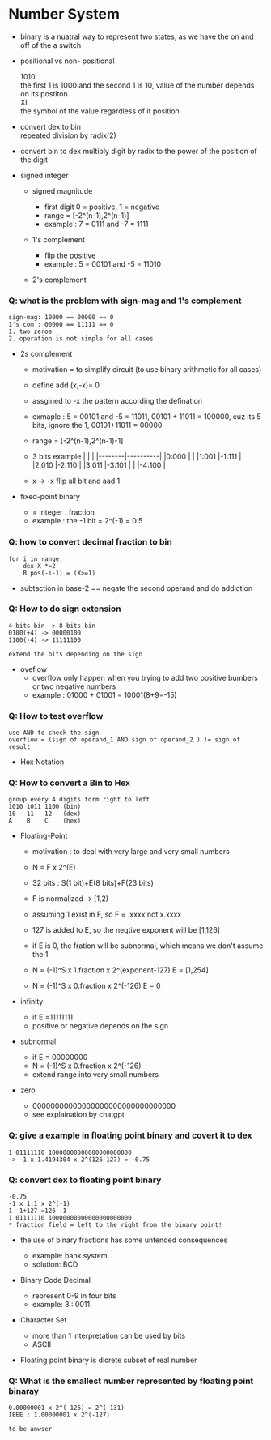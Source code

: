 # Number System

- binary is a nuatral way to represent two states, as we have the on and off of the a switch 
    
- positional vs non- positional

    1010\
    the first 1 is 1000 and the second 1 is 10, value of the number depends on its postiton\
    XI\
    the symbol of the value regardless of it position 


- convert dex to bin\
    repeated division by radix(2)

- convert bin to dex 
    multiply digit by radix to the power of the position of the digit 

- signed integer 

    - signed magnitude
        - first digit 0 = positive, 1 = negative 
        - range = [-2^(n-1),2^(n-1)]
        - example : 7 = 0111 and -7 = 1111

    - 1's complement
        - flip the positive 
        - example : 5 = 00101 and -5 = 11010

    - 2's complement
### Q: what is the problem with sign-mag and 1's complement 
    sign-mag: 10000 == 00000 == 0
    1's com : 00000 == 11111 == 0 
    1. two zeros 
    2. operation is not simple for all cases

- 2s complement
    - motivation = to simplify circuit (to use binary arithmetic for all cases)
    - define add (x,-x)= 0 
    - assgined to -x the pattern according the defination 

    - exmaple : 5 = 00101 and -5 = 11011, 00101 + 11011 = 100000, cuz its 5 bits, ignore the 1, 00101+11011 = 00000
    - range = [-2^(n-1),2^(n-1)-1] 
    - 3 bits example 
        |        |          |
        |--------|----------|
        |0:000   |          |
        |1:001   |-1:111    |
        |2:010   |-2:110    |
        |3:011   |-3:101    |
        |        |-4:100    |
     - x -> -x 
        flip all bit and aad 1 

- fixed-point binary 
    - = integer . fraction 
    - example : the -1 bit = 2^(-1) = 0.5 

### Q: how to convert decimal fraction to bin 
    for i in range: 
        dex X *=2 
        B pos(-i-1) = (X>=1)

- subtaction in base-2 == negate the second operand and do addiction

### Q: How to do sign extension 
    4 bits bin -> 8 bits bin 
    0100(+4) -> 00000100
    1100(-4) -> 11111100

    extend the bits depending on the sign

- oveflow
    - overflow only happen when you trying to add two positive bumbers or two negative numbers 
    - example : 01000 + 01001 = 10001(8+9=-15)

### Q: How to test overflow 
    use AND to check the sign 
    overflow = (sign of operand_1 AND sign of operand_2 ) != sign of result

- Hex Notation 

### Q: How to convert a Bin to Hex 
    group every 4 digits form right to left 
    1010 1011 1100 (bin)
    10   11   12   (dex)
    A    B    C    (hex)

- Floating-Point 
    - motivation : to deal with very large and very small numbers 
    - N = F x 2^(E)
    - 32 bits : S(1 bit)+E(8 bits)+F(23 bits)

    - F is normalized -> [1,2)
    - assuming 1 exist in F, so F = .xxxx not x.xxxx
    
    - 127 is added to E, so the negtive exponent will be [1,126]
    - if E is 0, the fration will be subnormal, which means we don't assume the 1

    - N = (-1)^S x 1.fraction x 2^(exponent-127) E = [1,254]
    - N = (-1)^S x 0.fraction x 2^(-126)         E = 0 

- infinity
    - if E =11111111
    - positive or negative depends on the sign 

- subnormal 
    - if E = 00000000
    - N = (-1)^S x 0.fraction x 2^(-126) 
    - extend range into very small numbers 
- zero
    - 00000000000000000000000000000000
    - see explaination by chatgpt
### Q: give a example in floating point binary and covert it to dex
    1 01111110 10000000000000000000000
    -> -1 x 1.4194304 x 2^(126-127) = -0.75

### Q: convert dex to floating point binary
    -0.75 
    -1 x 1.1 x 2^(-1)
    1 -1+127 =126 .1
    1 01111110 10000000000000000000000 
    * fraction field = left to the right from the binary point!

- the use of binary fractions has some untended consequences
    - example: bank system 
    - solution: BCD

- Binary Code Decimal
    - represent 0-9 in four bits 
    - example: 3 : 0011

- Character Set
    - more than 1 interpretation can be used by bits 
    - ASCII

- Floating point binary is dicrete subset of real number 

### Q: What is the smallest number represented by floating point binaray 
    0.00000001 x 2^(-126) = 2^(-131)
    IEEE : 1.00000001 x 2^(-127)

    to be anwser 


